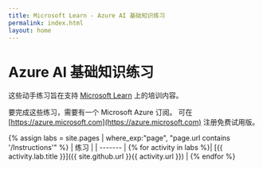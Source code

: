 ```yaml
---
title: Microsoft Learn - Azure AI 基础知识练习
permalink: index.html
layout: home
---
```


# Azure AI 基础知识练习

这些动手练习旨在支持 [Microsoft Learn](https://docs.microsoft.com/training/) 上的培训内容。

要完成这些练习，需要有一个 Microsoft Azure 订阅。 可在 [https://azure.microsoft.com](https://azure.microsoft.com) 注册免费试用版。

{% assign labs = site.pages | where_exp:"page", "page.url contains '/Instructions'" %}
| 练习 |
| ------- | 
{% for activity in labs  %}| [{{ activity.lab.title }}]({{ site.github.url }}{{ activity.url }}) |
{% endfor %}
